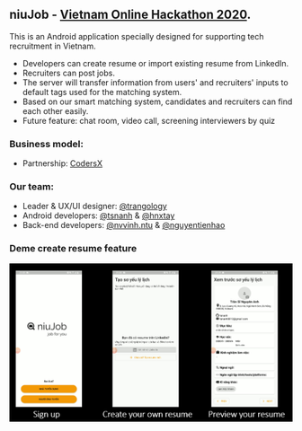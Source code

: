 ## niuJob - [Vietnam Online Hackathon 2020](https://vnhackathon.com/en/vietnam-online-hackathon-2/). 

This is an Android application specially designed for supporting tech recruitment in Vietnam.

- Developers can create resume or import existing resume from LinkedIn.
- Recruiters can post jobs.
- The server will transfer information from users' and recruiters' inputs to default tags used for the matching system.
- Based on our smart matching system, candidates and recruiters can find each other easily.
- Future feature: chat room, video call, screening interviewers by quiz

### Business model:
- Partnership: [CodersX](https://coders-x.com/) 

### Our team: 
- Leader & UX/UI designer: [@trangology](https://github.com/trangology)
- Android developers: [@tsnanh](https://github.com/tsnanh) & [@hnxtay](https://github.com/hnxtay) 
- Back-end developers: [@nvvinh.ntu](https://github.com/Beli262179) & [@nguyentienhao](https://github.com/nguyentienhao) 

### Deme create resume feature

![resume_creating](https://github.com/trangology/niuJob/blob/master/images/resume_creating.png?raw=false)
